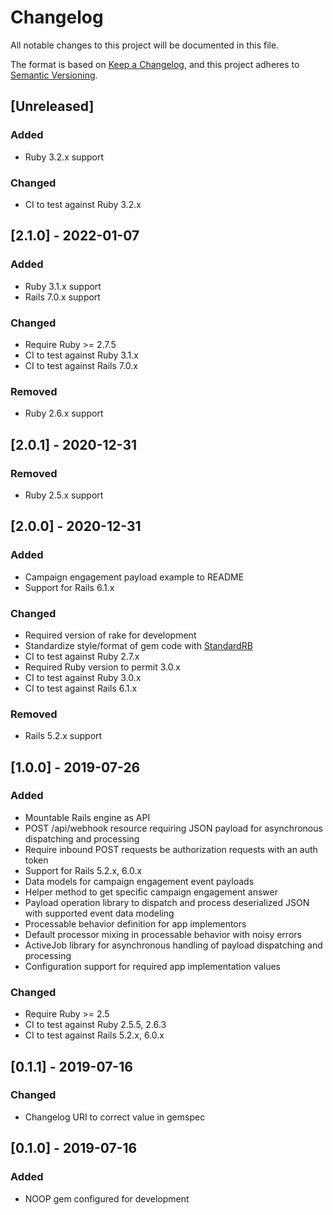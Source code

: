 # Changelog
All notable changes to this project will be documented in this file.

The format is based on [Keep a Changelog](https://keepachangelog.com/en/1.0.0/),
and this project adheres to [Semantic Versioning](https://semver.org/spec/v2.0.0.html).

## [Unreleased]
### Added
- Ruby 3.2.x support

### Changed
- CI to test against Ruby 3.2.x

## [2.1.0] - 2022-01-07
### Added
- Ruby 3.1.x support
- Rails 7.0.x support

### Changed
- Require Ruby >= 2.7.5
- CI to test against Ruby 3.1.x
- CI to test against Rails 7.0.x

### Removed
- Ruby 2.6.x support

## [2.0.1] - 2020-12-31
### Removed
- Ruby 2.5.x support

## [2.0.0] - 2020-12-31
### Added
- Campaign engagement payload example to README
- Support for Rails 6.1.x

### Changed
- Required version of rake for development
- Standardize style/format of gem code with [StandardRB](https://github.com/testdouble/standard)
- CI to test against Ruby 2.7.x
- Required Ruby version to permit 3.0.x
- CI to test against Ruby 3.0.x
- CI to test against Rails 6.1.x

### Removed
- Rails 5.2.x support

## [1.0.0] - 2019-07-26
### Added
- Mountable Rails engine as API
- POST /api/webhook resource requiring JSON payload for asynchronous dispatching and processing
- Require inbound POST requests be authorization requests with an auth token
- Support for Rails 5.2.x, 6.0.x
- Data models for campaign engagement event payloads
- Helper method to get specific campaign engagement answer
- Payload operation library to dispatch and process deserialized JSON with supported event data modeling
- Processable behavior definition for app implementors
- Default processor mixing in processable behavior with noisy errors
- ActiveJob library for asynchronous handling of payload dispatching and processing
- Configuration support for required app implementation values

### Changed
- Require Ruby >= 2.5
- CI to test against Ruby 2.5.5, 2.6.3
- CI to test against Rails 5.2.x, 6.0.x

## [0.1.1] - 2019-07-16
### Changed
- Changelog URI to correct value in gemspec

## [0.1.0] - 2019-07-16
### Added
- NOOP gem configured for development
